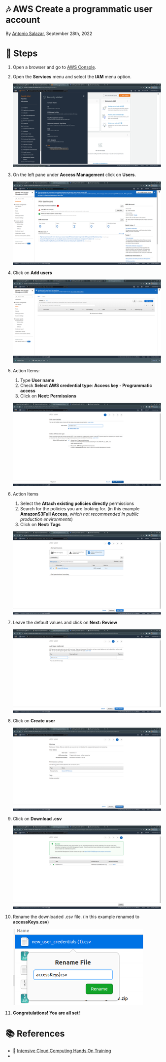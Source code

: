 # :notes: AWS Create a programmatic user account

By [Antonio Salazar](mailto:antonio.salazar.cloudops@gmail.com), September 28th, 2022

# :paw_prints: Steps

1. Open a browser and go to [AWS Console](https://aws.amazon.com/console/). 
2. Open the **Services** menu and select the **IAM** menu option.
    
    ![aws_pgr_acc](images/aws_pgr_acc.png)
    
3. On the left pane under **Access Management** click on **Users**.
    
    ![aws_pgr_acc](images/aws_pgr_acc_1.png)
    
4. Click on **Add users**
    
    ![aws_pgr_acc](images/aws_pgr_acc_2.png)
    
5. Action Items: 
    1. Type **User name**
    2. Check **Select AWS credential type**: **Access key - Programmatic access** 
    3. Click on **Next: Permissions**
    
    ![aws_pgr_acc](images/aws_pgr_acc_3.png)
    
6. Action Items
    1. Select the **Attach existing policies directly** permissions
    2. Search for the policies you are looking for. (in this example **AmazonS3Full Access**, *which not recommended in public production environments*)
    3. Click on **Next: Tags**
    
    ![aws_pgr_acc](images/aws_pgr_acc_4.png)
    
7. Leave the default values and click on **Next: Review**
    
    ![aws_pgr_acc](images/aws_pgr_acc_5.png)
    
8. Click on **Create user**
    
    ![aws_pgr_acc](images/aws_pgr_acc_6.png)
    
9. Click on **Download .csv**
    
    ![aws_pgr_acc](images/aws_pgr_acc_7.png)
    
10. Rename the downloaded .csv file. (in this example renamed to **accessKeys.csv**)
    
    ![aws_pgr_acc](images/aws_pgr_acc_8.png)
    
11. **Congratulations! You are all set!**

# :books: References
- :link: [Intensive Cloud Computing Hands On Training](https://ref.thecloudbootcamp.com/lp/137369/lp137369)
- 